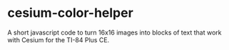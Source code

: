# cesium-color-helper
A short javascript code to turn 16x16 images into blocks of text that work with Cesium for the TI-84 Plus CE.
